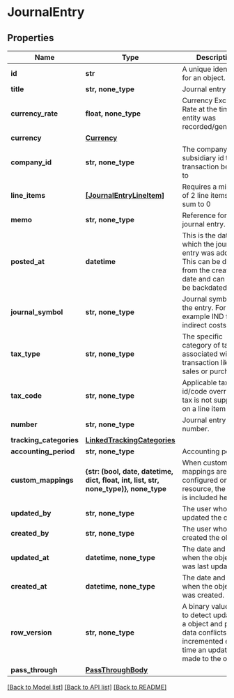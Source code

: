 # JournalEntry


## Properties
Name | Type | Description | Notes
------------ | ------------- | ------------- | -------------
**id** | **str** | A unique identifier for an object. | [optional] [readonly] 
**title** | **str, none_type** | Journal entry title | [optional] 
**currency_rate** | **float, none_type** | Currency Exchange Rate at the time entity was recorded/generated. | [optional] 
**currency** | [**Currency**](Currency.md) |  | [optional] 
**company_id** | **str, none_type** | The company or subsidiary id the transaction belongs to | [optional] 
**line_items** | [**[JournalEntryLineItem]**](JournalEntryLineItem.md) | Requires a minimum of 2 line items that sum to 0 | [optional] 
**memo** | **str, none_type** | Reference for the journal entry. | [optional] 
**posted_at** | **datetime** | This is the date on which the journal entry was added. This can be different from the creation date and can also be backdated. | [optional] 
**journal_symbol** | **str, none_type** | Journal symbol of the entry. For example IND for indirect costs | [optional] 
**tax_type** | **str, none_type** | The specific category of tax associated with a transaction like sales or purchase | [optional] 
**tax_code** | **str, none_type** | Applicable tax id/code override if tax is not supplied on a line item basis. | [optional] 
**number** | **str, none_type** | Journal entry number. | [optional] 
**tracking_categories** | [**LinkedTrackingCategories**](LinkedTrackingCategories.md) |  | [optional] 
**accounting_period** | **str, none_type** | Accounting period | [optional] 
**custom_mappings** | **{str: (bool, date, datetime, dict, float, int, list, str, none_type)}, none_type** | When custom mappings are configured on the resource, the result is included here. | [optional] [readonly] 
**updated_by** | **str, none_type** | The user who last updated the object. | [optional] [readonly] 
**created_by** | **str, none_type** | The user who created the object. | [optional] [readonly] 
**updated_at** | **datetime, none_type** | The date and time when the object was last updated. | [optional] [readonly] 
**created_at** | **datetime, none_type** | The date and time when the object was created. | [optional] [readonly] 
**row_version** | **str, none_type** | A binary value used to detect updates to a object and prevent data conflicts. It is incremented each time an update is made to the object. | [optional] 
**pass_through** | [**PassThroughBody**](PassThroughBody.md) |  | [optional] 

[[Back to Model list]](../../README.md#documentation-for-models) [[Back to API list]](../../README.md#documentation-for-api-endpoints) [[Back to README]](../../README.md)


